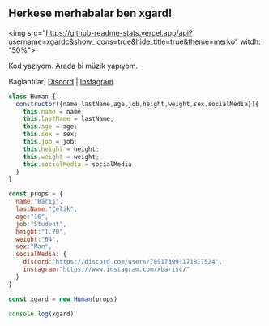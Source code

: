 <h2>Herkese merhabalar ben xgard! <img src="https://media.giphy.com/media/Q7LHmoFwVP6Yc1swZs/giphy.gif" height="1rem"></h2>

<img src="https://github-readme-stats.vercel.app/api?username=xgardc&show_icons=true&hide_title=true&theme=merko" witdh: "50%">

Kod yazıyom. Arada bi müzik yapıyom.

Bağlantılar;
[Discord](https://discord.com/users/789173991171817524) | [Instagram](https://www.instagram.com/xbarisc/)

```js
class Human {
  constructor({name,lastName,age,job,height,weight,sex,socialMedia}){
    this.name = name;
    this.lastName = lastName;
    this.age = age;
    this.sex = sex;
    this.job = job;
    this.height = height;
    this.weight = weight;
    this.socialMedia = socialMedia
  }
}

const props = {
  name:"Barış",
  lastName:"Çelik",
  age:"16",
  job:"Student",
  height:"1.70",
  weight:"64",
  sex:"Man",
  socialMedia: {
    discord:"https://discord.com/users/789173991171817524",
    instagram:"https://www.instagram.com/xbarisc/"
  }
}

const xgard = new Human(props)

console.log(xgard)
```
